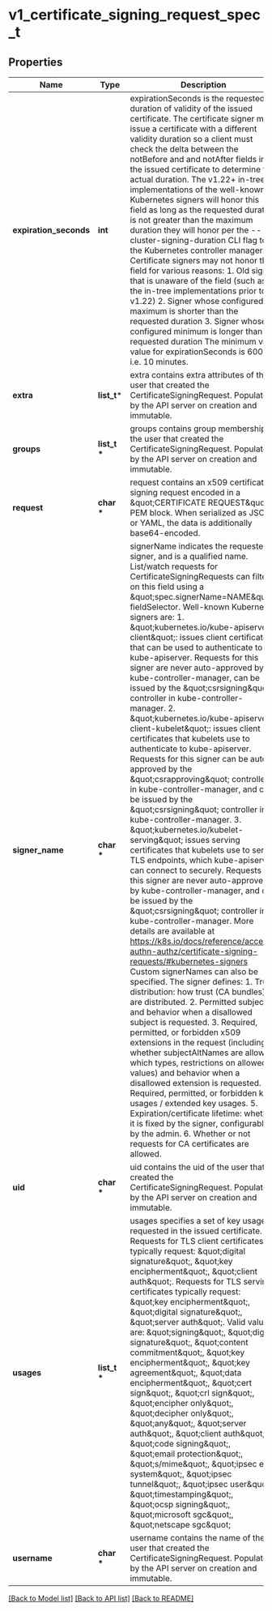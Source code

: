 # v1_certificate_signing_request_spec_t

## Properties
Name | Type | Description | Notes
------------ | ------------- | ------------- | -------------
**expiration_seconds** | **int** | expirationSeconds is the requested duration of validity of the issued certificate. The certificate signer may issue a certificate with a different validity duration so a client must check the delta between the notBefore and and notAfter fields in the issued certificate to determine the actual duration.  The v1.22+ in-tree implementations of the well-known Kubernetes signers will honor this field as long as the requested duration is not greater than the maximum duration they will honor per the --cluster-signing-duration CLI flag to the Kubernetes controller manager.  Certificate signers may not honor this field for various reasons:    1. Old signer that is unaware of the field (such as the in-tree      implementations prior to v1.22)   2. Signer whose configured maximum is shorter than the requested duration   3. Signer whose configured minimum is longer than the requested duration  The minimum valid value for expirationSeconds is 600, i.e. 10 minutes. | [optional] 
**extra** | **list_t*** | extra contains extra attributes of the user that created the CertificateSigningRequest. Populated by the API server on creation and immutable. | [optional] 
**groups** | **list_t \*** | groups contains group membership of the user that created the CertificateSigningRequest. Populated by the API server on creation and immutable. | [optional] 
**request** | **char \*** | request contains an x509 certificate signing request encoded in a \&quot;CERTIFICATE REQUEST\&quot; PEM block. When serialized as JSON or YAML, the data is additionally base64-encoded. | 
**signer_name** | **char \*** | signerName indicates the requested signer, and is a qualified name.  List/watch requests for CertificateSigningRequests can filter on this field using a \&quot;spec.signerName&#x3D;NAME\&quot; fieldSelector.  Well-known Kubernetes signers are:  1. \&quot;kubernetes.io/kube-apiserver-client\&quot;: issues client certificates that can be used to authenticate to kube-apiserver.   Requests for this signer are never auto-approved by kube-controller-manager, can be issued by the \&quot;csrsigning\&quot; controller in kube-controller-manager.  2. \&quot;kubernetes.io/kube-apiserver-client-kubelet\&quot;: issues client certificates that kubelets use to authenticate to kube-apiserver.   Requests for this signer can be auto-approved by the \&quot;csrapproving\&quot; controller in kube-controller-manager, and can be issued by the \&quot;csrsigning\&quot; controller in kube-controller-manager.  3. \&quot;kubernetes.io/kubelet-serving\&quot; issues serving certificates that kubelets use to serve TLS endpoints, which kube-apiserver can connect to securely.   Requests for this signer are never auto-approved by kube-controller-manager, and can be issued by the \&quot;csrsigning\&quot; controller in kube-controller-manager.  More details are available at https://k8s.io/docs/reference/access-authn-authz/certificate-signing-requests/#kubernetes-signers  Custom signerNames can also be specified. The signer defines:  1. Trust distribution: how trust (CA bundles) are distributed.  2. Permitted subjects: and behavior when a disallowed subject is requested.  3. Required, permitted, or forbidden x509 extensions in the request (including whether subjectAltNames are allowed, which types, restrictions on allowed values) and behavior when a disallowed extension is requested.  4. Required, permitted, or forbidden key usages / extended key usages.  5. Expiration/certificate lifetime: whether it is fixed by the signer, configurable by the admin.  6. Whether or not requests for CA certificates are allowed. | 
**uid** | **char \*** | uid contains the uid of the user that created the CertificateSigningRequest. Populated by the API server on creation and immutable. | [optional] 
**usages** | **list_t \*** | usages specifies a set of key usages requested in the issued certificate.  Requests for TLS client certificates typically request: \&quot;digital signature\&quot;, \&quot;key encipherment\&quot;, \&quot;client auth\&quot;.  Requests for TLS serving certificates typically request: \&quot;key encipherment\&quot;, \&quot;digital signature\&quot;, \&quot;server auth\&quot;.  Valid values are:  \&quot;signing\&quot;, \&quot;digital signature\&quot;, \&quot;content commitment\&quot;,  \&quot;key encipherment\&quot;, \&quot;key agreement\&quot;, \&quot;data encipherment\&quot;,  \&quot;cert sign\&quot;, \&quot;crl sign\&quot;, \&quot;encipher only\&quot;, \&quot;decipher only\&quot;, \&quot;any\&quot;,  \&quot;server auth\&quot;, \&quot;client auth\&quot;,  \&quot;code signing\&quot;, \&quot;email protection\&quot;, \&quot;s/mime\&quot;,  \&quot;ipsec end system\&quot;, \&quot;ipsec tunnel\&quot;, \&quot;ipsec user\&quot;,  \&quot;timestamping\&quot;, \&quot;ocsp signing\&quot;, \&quot;microsoft sgc\&quot;, \&quot;netscape sgc\&quot; | [optional] 
**username** | **char \*** | username contains the name of the user that created the CertificateSigningRequest. Populated by the API server on creation and immutable. | [optional] 

[[Back to Model list]](../README.md#documentation-for-models) [[Back to API list]](../README.md#documentation-for-api-endpoints) [[Back to README]](../README.md)



